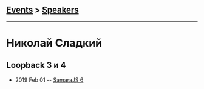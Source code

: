 ## [Events](../README.md) > [Speakers](../speakers.md)
---

# Николай Сладкий

## Loopback 3 и 4
- 2019 Feb 01 -- [SamaraJS 6](https://www.youtube.com/watch?v=cAz_VeqJy78)    
